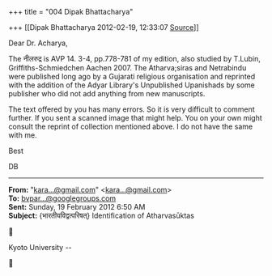 +++
title = "004 Dipak Bhattacharya"

+++
[[Dipak Bhattacharya	2012-02-19, 12:33:07 [Source](https://groups.google.com/g/bvparishat/c/pWtGoaOpY8Y)]]



Dear Dr. Acharya,

The नीलरुद्र is AVP 14. 3-4, pp.778-781 of my edition, also studied by T.Lubin, Griffiths-Schmiedchen Aachen 2007. The Atharva;siras and Netrabindu were published long ago by a Gujarati religious organisation and reprinted with the addition of the Adyar Library's Unpublished Upanishads by some publisher who did not add anything from new manuscripts.  

The text offered by you has many errors. So it is very difficult to comment further. If you sent a scanned image that might help. You on your own might consult the reprint of collection mentioned above. I do not have the same with me.  

Best

DB  

  

------------------------------------------------------------------------

**From:** "[kara...@gmail.com]()" \<[kara...@gmail.com]()\>  
**To:** [bvpar...@googlegroups.com]()  
**Sent:** Sunday, 19 February 2012 6:50 AM  
**Subject:** {भारतीयविद्वत्परिषत्} Identification of Atharvasūktas  

  



Kyoto University --  



